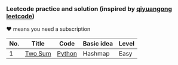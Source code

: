 ### Leetcode practice and solution (inspired by [qiyuangong leetcode](https://github.com/qiyuangong/leetcode))
♥ means you need a subscription

| No. | Title | Code | Basic idea | Level |
| -------- | -------- | -------- | --------| --------|
| 1     | [Two Sum](https://leetcode.com/problems/two-sum/)     | [Python](https://github.com/Anch9999/leetcode/blob/master/python/0001_two_sum.py)  | Hashmap| Easy |
